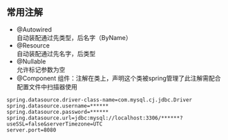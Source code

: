 ## 常用注解
- @Autowired  
自动装配通过先类型，后名字（ByName）
- @Resource  
自动装配通过先名字，后类型
- @Nullable  
允许标记参数为空
- @Component
组件：注解在类上，声明这个类被spring管理了此注解需配合配置文件中扫描器使用



```properties
spring.datasource.driver-class-name=com.mysql.cj.jdbc.Driver
spring.datasource.username=******
spring.datasource.password=******
spring.datasource.url=jdbc:mysql://localhost:3306/******?useSSL=false&serverTimezone=UTC
server.port=8080
```